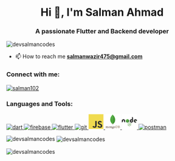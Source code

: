 <h1 align="center">Hi 👋, I'm Salman Ahmad</h1>
<h3 align="center">A passionate Flutter and Backend developer</h3>

<p align="left"> <img src="https://komarev.com/ghpvc/?username=devsalmancodes&label=Profile%20views&color=0e75b6&style=flat" alt="devsalmancodes" /> </p>

- 📫 How to reach me **salmanwazir475@gmail.com**

<h3 align="left">Connect with me:</h3>
<p align="left">
<a href="https://linkedin.com/in/salman102" target="blank"><img align="center" src="https://raw.githubusercontent.com/rahuldkjain/github-profile-readme-generator/master/src/images/icons/Social/linked-in-alt.svg" alt="salman102" height="30" width="40" /></a>
</p>

<h3 align="left">Languages and Tools:</h3>
<p align="left"> <a href="https://dart.dev" target="_blank" rel="noreferrer"> <img src="https://www.vectorlogo.zone/logos/dartlang/dartlang-icon.svg" alt="dart" width="40" height="40"/> </a> <a href="https://firebase.google.com/" target="_blank" rel="noreferrer"> <img src="https://www.vectorlogo.zone/logos/firebase/firebase-icon.svg" alt="firebase" width="40" height="40"/> </a> <a href="https://flutter.dev" target="_blank" rel="noreferrer"> <img src="https://www.vectorlogo.zone/logos/flutterio/flutterio-icon.svg" alt="flutter" width="40" height="40"/> </a> <a href="https://git-scm.com/" target="_blank" rel="noreferrer"> <img src="https://www.vectorlogo.zone/logos/git-scm/git-scm-icon.svg" alt="git" width="40" height="40"/> </a> <a href="https://developer.mozilla.org/en-US/docs/Web/JavaScript" target="_blank" rel="noreferrer"> <img src="https://raw.githubusercontent.com/devicons/devicon/master/icons/javascript/javascript-original.svg" alt="javascript" width="40" height="40"/> </a> <a href="https://www.mongodb.com/" target="_blank" rel="noreferrer"> <img src="https://raw.githubusercontent.com/devicons/devicon/master/icons/mongodb/mongodb-original-wordmark.svg" alt="mongodb" width="40" height="40"/> </a> <a href="https://nodejs.org" target="_blank" rel="noreferrer"> <img src="https://raw.githubusercontent.com/devicons/devicon/master/icons/nodejs/nodejs-original-wordmark.svg" alt="nodejs" width="40" height="40"/> </a> <a href="https://postman.com" target="_blank" rel="noreferrer"> <img src="https://www.vectorlogo.zone/logos/getpostman/getpostman-icon.svg" alt="postman" width="40" height="40"/> </a> </p>

<p><img align="left" src="https://github-readme-stats.vercel.app/api/top-langs?username=devsalmancodes&show_icons=true&locale=en&layout=compact" alt="devsalmancodes" /></p>

<p>&nbsp;<img align="center" src="https://github-readme-stats.vercel.app/api?username=devsalmancodes&show_icons=true&locale=en" alt="devsalmancodes" /></p>

<p><img align="center" src="https://github-readme-streak-stats.herokuapp.com/?user=devsalmancodes&" alt="devsalmancodes" /></p>

